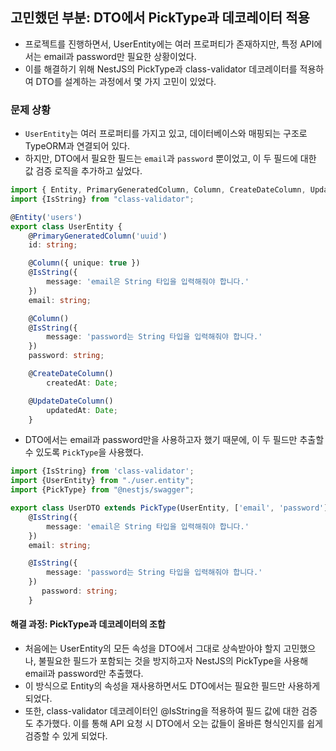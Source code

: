 ## 고민했던 부분: DTO에서 PickType과 데코레이터 적용
- 프로젝트를 진행하면서, UserEntity에는 여러 프로퍼티가 존재하지만, 특정 API에서는 email과 password만 필요한 상황이었다. 
- 이를 해결하기 위해 NestJS의 PickType과 class-validator 데코레이터를 적용하여 DTO를 설계하는 과정에서 몇 가지 고민이 있었다.

### 문제 상황
- `UserEntity`는 여러 프로퍼티를 가지고 있고, 데이터베이스와 매핑되는 구조로 TypeORM과 연결되어 있다. 
- 하지만, DTO에서 필요한 필드는 `email`과 `password` 뿐이었고, 이 두 필드에 대한 값 검증 로직을 추가하고 싶었다.

```typescript
import { Entity, PrimaryGeneratedColumn, Column, CreateDateColumn, UpdateDateColumn } from 'typeorm';
import {IsString} from "class-validator";

@Entity('users')
export class UserEntity {
    @PrimaryGeneratedColumn('uuid')
    id: string;

    @Column({ unique: true })
    @IsString({
        message: 'email은 String 타입을 입력해줘야 합니다.'
    })
    email: string;

    @Column()
    @IsString({
        message: 'password는 String 타입을 입력해줘야 합니다.'
    })
    password: string;

    @CreateDateColumn()
        createdAt: Date;

    @UpdateDateColumn()
        updatedAt: Date;
    }
 ```

- DTO에서는 email과 password만을 사용하고자 했기 때문에, 이 두 필드만 추출할 수 있도록 `PickType`을 사용했다.

```typescript
import {IsString} from 'class-validator';
import {UserEntity} from "./user.entity";
import {PickType} from "@nestjs/swagger";

export class UserDTO extends PickType(UserEntity, ['email', 'password']) {
    @IsString({
        message: 'email은 String 타입을 입력해줘야 합니다.'
    })
    email: string;

    @IsString({
        message: 'password는 String 타입을 입력해줘야 합니다.'
    })
       password: string;
    }
```

#### 해결 과정: PickType과 데코레이터의 조합
- 처음에는 UserEntity의 모든 속성을 DTO에서 그대로 상속받아야 할지 고민했으나, 불필요한 필드가 포함되는 것을 방지하고자 NestJS의 PickType을 사용해 email과 password만 추출했다. 
- 이 방식으로 Entity의 속성을 재사용하면서도 DTO에서는 필요한 필드만 사용하게 되었다.
- 또한, class-validator 데코레이터인 @IsString을 적용하여 필드 값에 대한 검증도 추가했다. 이를 통해 API 요청 시 DTO에서 오는 값들이 올바른 형식인지를 쉽게 검증할 수 있게 되었다.